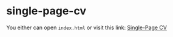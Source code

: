 # single-page-cv
You either can open `index.html` or visit this link: [Single-Page CV](https://abushqear-dev.github.io/single-page-cv/)